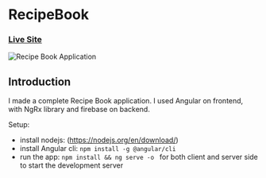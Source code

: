 # RecipeBook

### [Live Site](https://angular-project-5dbc1.web.app/)

![Recipe Book Application](https://i.ibb.co/19mPrpG/Screenshot-from-2023-02-05-16-08-14.png)

## Introduction
I made a complete Recipe Book application. I used Angular on frontend, with NgRx library and firebase on backend.

Setup:
- install nodejs: (https://nodejs.org/en/download/)
- install Angular cli:  ```npm install -g @angular/cli```
- run the app: ```npm install && ng serve -o ``` for both client and server side to start the development server
